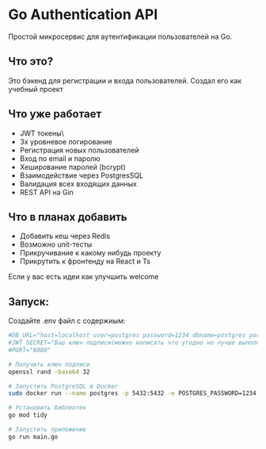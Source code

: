 # Go Authentication API

Простой микросервис для аутентификации пользователей на Go.

## Что это?

Это бэкенд для регистрации и входа пользователей. Создал его как учебный проект

## Что уже работает

- JWT токены\
- 3х уровневое логирование
- Регистрация новых пользователей
- Вход по email и паролю
- Хеширование паролей (bcrypt)
- Взаимодействие через PostgresSQL
- Валидация всех входящих данных
- REST API на Gin

## Что в планах добавить

- Добавить кеш через Redis
- Возможно unit-тесты
- Прикручивание к какому нибудь проекту
- Прикрутить к фронтенду на React и Ts

Если у вас есть идеи как улучшить welcome

## Запуск:
Создайте .env файл с содержиым:

```bash
#DB_URL="host=localhost user=postgres password=1234 dbname=postgres port=5432 sslmode=disable"
#JWT_SECRET="Ваш ключ подписи(можно написать что угодно но лучше выполните команду из терминала ниже и скопируйте содержимое вывода сюда)"
#PORT="8080"

# Получить ключ подписи
openssl rand -base64 32

# Запустить PostgreSQL в Docker
sudo docker run --name postgres -p 5432:5432 -e POSTGRES_PASSWORD=1234 -d postgres:13.3

# Установить библеотек
go mod tidy

# Запустить приложение
go run main.go
